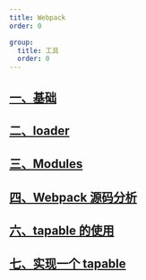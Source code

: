 ```yaml
---
title: Webpack
order: 0

group:
  title: 工具
  order: 0
---
```


## [一、基础](/project/webpack/base)

## [二、loader](/project/webpack/loader)

## [三、Modules](/project/webpack/modules)

## [四、Webpack 源码分析](/project/webpack/webpack)

## [六、tapable 的使用](/project/webpack/tapable-Implement)

## [七、实现一个 tapable](/project/webpack/tapable-usage)
